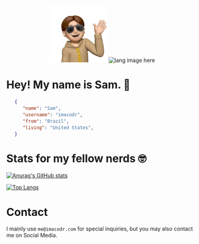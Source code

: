 <p align="center">
<img width="30%" src="https://github.com/imacodr/imacodr/raw/master/memoji.png" alt="memoji" />
<img width="30%" src="https://github.com/alansmathew/alansmathew/raw/master/lang.gif" alt="lang image here" />
</p>

# Hey! My name is Sam. 👋

```json
   {
      "name": "Sam",
      "username": "imacodr",
      "from": "Brazil",
      "living": "United States",
   }
```
   
# Stats for my fellow nerds 🤓

[![Anurag's GitHub stats](https://github-readme-stats.vercel.app/api?username=imacodr&theme=dracula)](https://github.com/anuraghazra/github-readme-stats)

[![Top Langs](https://github-readme-stats.vercel.app/api/top-langs/?username=imacodr&langs_count=8&theme=dracula)](https://github.com/anuraghazra/github-readme-stats)

# Contact

I mainly use `me@imacodr.com` for special inquiries, but you may also contact me on Social Media.
